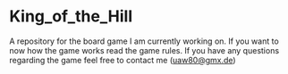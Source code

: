 # King_of_the_Hill
A repository for the board game I am currently working on. If you want to now how the game works read the game rules. If you have any questions regarding the game feel free to contact me (uaw80@gmx.de)
